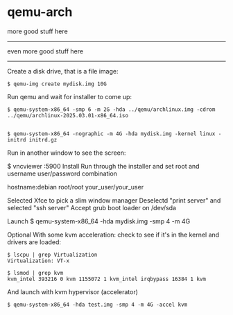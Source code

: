 # qemu-arch

more good stuff here

---

even more good stuff here

---

Create a disk drive, that is a file image:

```
$ qemu-img create mydisk.img 10G
```
Run qemu and wait for installer to come up:
```
$ qemu-system-x86_64 -smp 6 -m 2G -hda ../qemu/archlinux.img -cdrom ../qemu/archlinux-2025.03.01-x86_64.iso


$ qemu-system-x86_64 -nographic -m 4G -hda mydisk.img -kernel linux -initrd initrd.gz
```
Run in another window to see the screen:







$ vncviewer :5900
Install
Run through the installer and set root and username user/password combination

hostname:debian root/root your_user/your_user

Selected Xfce to pick a slim window manager Deselectd "print server" and selected "ssh server" Accept grub boot loader on /dev/sda

Launch
$ qemu-system-x86_64 -hda mydisk.img -smp 4 -m 4G



Optional With some kvm acceleration:
check to see if it's in the kernel and drivers are loaded:

```
$ lscpu | grep Virtualization
Virtualization: VT-x
```
```
$ lsmod | grep kvm
kvm_intel 393216 0 kvm 1155072 1 kvm_intel irqbypass 16384 1 kvm
```
And launch with kvm hypervisor (accelerator)

```
$ qemu-system-x86_64 -hda test.img -smp 4 -m 4G -accel kvm 
```


